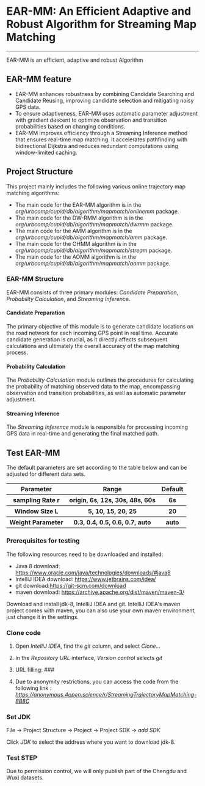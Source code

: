 # EAR-MM: An Efficient Adaptive and Robust Algorithm for Streaming Map Matching
***
EAR-MM is an efficient, adaptive and robust Algorithm

## EAR-MM feature
- EAR-MM enhances robustness by combining Candidate Searching and Candidate Reusing, improving candidate selection and mitigating noisy GPS data.
- To ensure adaptiveness, EAR-MM uses automatic parameter adjustment with gradient descent to optimize observation and transition probabilities based on changing conditions.
- EAR-MM improves efficiency through a Streaming Inference method that ensures real-time map matching. It accelerates pathfinding with bidirectional Dijkstra and reduces redundant computations using window-limited caching.

## Project Structure
This project mainly includes the following various online trajectory map matching algorithms:

- The main code for the EAR-MM algorithm is in the *org/urbcomp/cupid/db/algorithm/mapmatch/onlinemm* package.
- The main code for the DW-RMM algorithm is in the *org/urbcomp/cupid/db/algorithm/mapmatch/dwrmm* package.
- The main code for the AMM algorithm is in the *org/urbcomp/cupid/db/algorithm/mapmatch/amm* package.
- The main code for the OHMM algorithm is in the *org/urbcomp/cupid/db/algorithm/mapmatch/stream* package.
- The main code for the AOMM algorithm is in the *org/urbcomp/cupid/db/algorithm/mapmatch/aomm* package.

### EAR-MM Structure
EAR-MM consists of three primary modules: _Candidate Preparation_, _Probability Calculation_,
and _Streaming Inference_.

#### Candidate Preparation
The primary objective of this module is to generate candidate locations on the road network for each incoming GPS point in real time. Accurate candidate generation is crucial, as it directly affects subsequent calculations and ultimately the overall accuracy of the map matching process.

#### Probability Calculation
The _Probability Calculation_ module outlines the procedures for calculating the probability of matching observed data to the map, encompassing observation and transition probabilities, as well as automatic parameter adjustment.

#### Streaming Inference
The _Streaming Inference_ module is responsible for processing incoming GPS data in real-time and generating the final matched path.

## Test EAR-MM
The default parameters are set according to the table below and can be adjusted for different data sets.
<table>
  <tr>
    <th>Parameter</th>
    <th>Range</th>
    <th>Default</th>
  </tr>
  <tr>
    <th>sampling Rate r</th>
    <th>origin, 6s, 12s, 30s, 48s, 60s</th>
    <th>6s</th>
  </tr>
  <tr>
    <th>Window Size L</th>
    <th>5, 10, 15, 20, 25</th>
    <th>20</th>
  </tr>
  <tr>
    <th>Weight Parameter</th>
    <th>0.3, 0.4, 0.5, 0.6, 0.7, auto</th>
    <th>auto</th>
  </tr>
</table>

### Prerequisites for testing

The following resources need to be downloaded and installed:

- Java 8 download: https://www.oracle.com/java/technologies/downloads/#java8
- IntelliJ IDEA download: https://www.jetbrains.com/idea/
- git download:https://git-scm.com/download
- maven download: https://archive.apache.org/dist/maven/maven-3/

Download and install jdk-8, IntelliJ IDEA and git. IntelliJ IDEA's maven project comes with maven, you can also use your
own maven environment, just change it in the settings.

### Clone code

1. Open *IntelliJ IDEA*, find the *git* column, and select *Clone...*

2. In the *Repository URL* interface, *Version control* selects *git*

3. URL filling: *###*
4. Due to anonymity restrictions, you can access the code from the following link : *https://anonymous.4open.science/r/StreamingTrajectoryMapMatching-8B8C*

### Set JDK

File -> Project Structure -> Project -> Project SDK -> *add SDK*

Click *JDK* to select the address where you want to download jdk-8.

### Test STEP
Due to permission control, we will only publish part of the Chengdu and Wuxi datasets.
